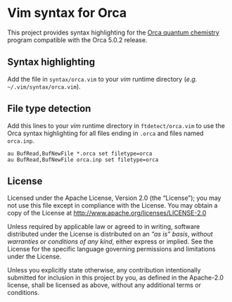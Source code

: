 # Vim syntax for Orca

This project provides syntax highlighting for the [Orca quantum chemistry](https://orcaforum.kofo.mpg.de/app.php/portal) program compatible with the Orca 5.0.2 release.


## Syntax highlighting

Add the file in `syntax/orca.vim` to your *vim* runtime directory (*e.g.* `~/.vim/syntax/orca.vim`).


## File type detection

Add this lines to your *vim* runtime directory in `ftdetect/orca.vim` to use the Orca syntax highlighting for all files ending in `.orca` and files named `orca.inp`.

```vim
au BufRead,BufNewFile *.orca set filetype=orca
au BufRead,BufNewFile orca.inp set filetype=orca
```


## License

Licensed under the Apache License, Version 2.0 (the “License”);
you may not use this file except in compliance with the License.
You may obtain a copy of the License at
http://www.apache.org/licenses/LICENSE-2.0

Unless required by applicable law or agreed to in writing, software
distributed under the License is distributed on an *“as is” basis*,
*without warranties or conditions of any kind*, either express or implied.
See the License for the specific language governing permissions and
limitations under the License.

Unless you explicitly state otherwise, any contribution intentionally
submitted for inclusion in this project by you, as defined in the
Apache-2.0 license, shall be licensed as above, without any additional
terms or conditions.
